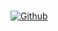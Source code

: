 ###

<!--
**Kimjaegwun/Kimjaegwun** is a ✨ _special_ ✨ repository because its `README.md` (this file) appears on your GitHub profile.

Here are some ideas to get you started:

- 🔭 I’m currently working on ...
- 🌱 I’m currently learning ...
- 👯 I’m looking to collaborate on ...
- 🤔 I’m looking for help with ...
- 💬 Ask me about ...
- 📫 How to reach me: ...
- 😄 Pronouns: ...
- ⚡ Fun fact: ...
-->

<!--
[![Linkedin Badge](https://img.shields.io/badge/-LinkedIn-blue?style=flat-square&logo=Linkedin&logoColor=white&link=https://www.linkedin.com/in/jaekwon-kim-2a9863205/)](https://www.linkedin.com/in/jaekwon-kim-2a9863205/)[![Notion Badge](https://img.shields.io/badge/-Notion-white?style=flat-square&logo=Notion&logoColor=black&link=https://shadow-change-df4.notion.site/a5c0a24e215d4efb9a594ff0ab103ffb)](https://shadow-change-df4.notion.site/a5c0a24e215d4efb9a594ff0ab103ffb)

안녕하세요. 항상 재밌게 개발하고 싶은 IT 엔지니어입니다. 반갑습니다~ 😄
-->

[![Github](https://www.codenary.co.kr/widget/github/api?username=JaeGwun)](https://www.codenary.co.kr/user-profile/detail/JaeGwun)
